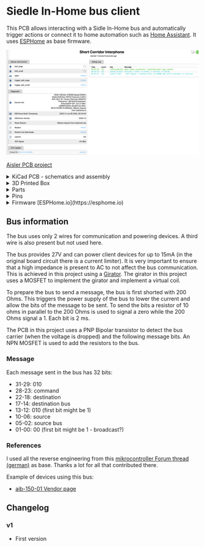 
# Siedle In-Home bus client

This PCB allows interacting with a Sidle In-Home bus and automatically trigger actions or connect it to home automation such as [Home Assistant](https://www.home-assistant.io/). It uses [ESPHome](https://esphome.io) as base firmware.

![Overview picture](pictures/esphome-dashboard.png)

[Aisler PCB project](https://aisler.net/p/WQLXACYH)

<details>
<summary>KiCad PCB - schematics and assembly </summary>

- [KiCad PCB project](kicad/siedle-bus/siedle-bus.kicad_pro)
- ![Schematics Preview](pictures/schematics.png)
- ![PCB front Assembly](pictures/pcb-top-preview.jpg)
- ![PCB tracks](pictures/pcb-tracks.png)
- ![PCB front Assembly](pictures/pcb-top.png)
- ![PCB front Assembly](pictures/pcb-bottom-preview.jpg)
- ![PCB back Assembly](pictures/pcb-bottom.png)
  
</details>

<details>
<summary>3D Printed Box </summary>

- [3D Printed box](FreeCAD)
- [FreeCad file](FreeCAD/siedle-bus.FCStd)
- fix PCB with 3x M2 screws up to 7mm long
- use up to 3x 3mm wide screws to fix to the wall
- cover slack: 0.15 mm (enough that it holds without screws)
- all parameters of the box are in the Settings Spreadsheet that you can change with FreeCAD if you need to
    adjust to your case
- [3MF file](FreeCAD/siedle-bus-cage.3mf)
![cage-render](pictures/cage-preview.png)

</details>

<details>
<summary>Parts</summary>

- 1x [ESP32-WROOM-32 with 8MB Flash](https://www.espressif.com/sites/default/files/documentation/esp32-wroom-32_datasheet_en.pdf)
- TBD
  
</details>

<details>
<summary>Pins</summary>

- Bus connector - external temperature sensors. From top to bottom:
- TA-
- Ta+
- Serial programming:
- 3.3V
- TX
- RX
- GND

</details>

<details>
<summary>Firmware [ESPHome.io](https://esphome.io)</summary>

- You need to modify/create your own ESPHome definition and include the yaml in this folder matching your PCB
- [Example for v1.0](../../interphone_small_flat.yaml)

</details>


## Bus information

The bus uses only 2 wires for communication and powering devices. A third wire is also present but not used here.

The bus provides 27V and can power client devices for up to 15mA (in the original board circuit there is a current limiter). It is very important to ensure that a high impedance is present to AC to not affect the bus communication. This is achieved in this project using a [Girator](https://en.wikipedia.org/wiki/Gyrator). The girator in this project uses a MOSFET to implement the girator and implement a virtual coil.

To prepare the bus to send a message, the bus is first shorted with 200 Ohms. This triggers the power supply of the bus to lower the current and allow the bits of the message to be sent. To send the bits a resistor of 10 ohms in parallel to the 200 Ohms is used to signal a zero while the 200 Ohms signal a 1. Each bit is 2 ms.

The PCB in this project uses a PNP Bipolar transistor to detect the bus carrier (when the voltage is dropped) and the following message bits. An NPN MOSFET is used to add the resistors to the bus.

### Message

Each message sent in the bus has 32 bits:

- 31-29: 010
- 28-23: command
- 22-18: destination
- 17-14: destination bus
- 13-12: 010 (first bit might be 1)
- 10-06: source
- 05-02: source bus
- 01-00: 00 (first bit might be 1 - broadcast?)

### References

I used all the reverse engineering from this [mikrocontroller Forum thread (german)](https://www.mikrocontroller.net/topic/308271) as base. Thanks a lot for all that contributed there.

Example of devices using this bus:
- [aib-150-01 Vendor page](https://www.siedle.de/de-de/home/service/linked-pages/produktkatalog/tuersprechanlagen-innen/siedle-basic/aib-150-01/)

## Changelog

### v1

- First version